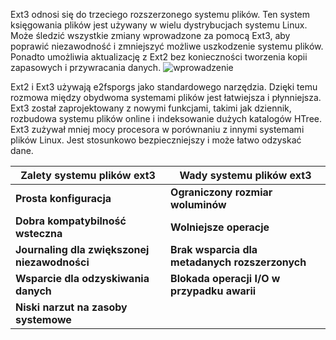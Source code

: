 Ext3 odnosi się do trzeciego rozszerzonego systemu plików. Ten system księgowania plików jest używany w wielu dystrybucjach systemu Linux. Może śledzić wszystkie zmiany wprowadzone za pomocą Ext3, aby poprawić niezawodność i zmniejszyć możliwe uszkodzenie systemu plików. Ponadto umożliwia aktualizację z Ext2 bez konieczności tworzenia kopii zapasowych i przywracania danych.
![wprowadzenie](3_4_2_ext3.png)

Ext2 i Ext3 używają e2fsporgs jako standardowego narzędzia. Dzięki temu rozmowa między obydwoma systemami plików jest łatwiejsza i płynniejsza. Ext3 został zaprojektowany z nowymi funkcjami, takimi jak dziennik, rozbudowa systemu plików online i indeksowanie dużych katalogów HTree. Ext3 zużywał mniej mocy procesora w porównaniu z innymi systemami plików Linux. Jest stosunkowo bezpieczniejszy i może łatwo odzyskać dane.

|Zalety systemu plików ext3|Wady systemu plików ext3|
|---|---|
|**Prosta konfiguracja**|**Ograniczony rozmiar woluminów**|
|**Dobra kompatybilność wsteczna**|**Wolniejsze operacje**|
|**Journaling dla zwiększonej niezawodności**|**Brak wsparcia dla metadanych rozszerzonych**|
|**Wsparcie dla odzyskiwania danych**|**Blokada operacji I/O w przypadku awarii**|
|**Niski narzut na zasoby systemowe**||

